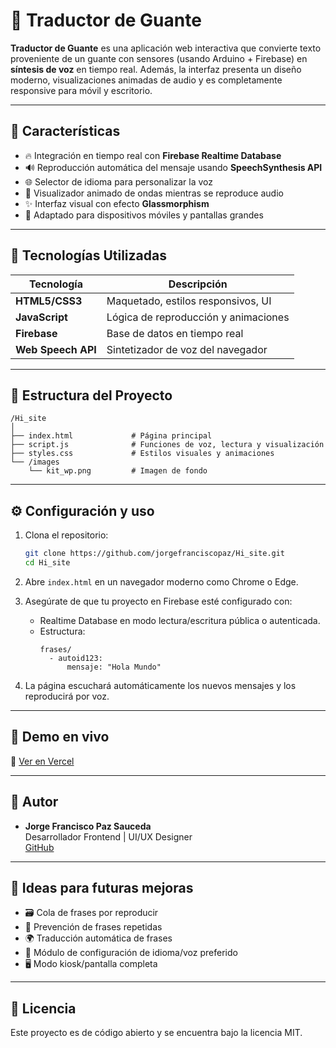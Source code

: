 # 🧤 Traductor de Guante

**Traductor de Guante** es una aplicación web interactiva que convierte texto proveniente de un guante con sensores (usando Arduino + Firebase) en **síntesis de voz** en tiempo real. Además, la interfaz presenta un diseño moderno, visualizaciones animadas de audio y es completamente responsive para móvil y escritorio.

---

## 🚀 Características

- 🔥 Integración en tiempo real con **Firebase Realtime Database**
- 🔊 Reproducción automática del mensaje usando **SpeechSynthesis API**
- 🌐 Selector de idioma para personalizar la voz
- 🌈 Visualizador animado de ondas mientras se reproduce audio
- ✨ Interfaz visual con efecto **Glassmorphism**
- 📱 Adaptado para dispositivos móviles y pantallas grandes

---


## 🧰 Tecnologías Utilizadas

| Tecnología         | Descripción                          |
|--------------------|--------------------------------------|
| **HTML5/CSS3**     | Maquetado, estilos responsivos, UI   |
| **JavaScript**     | Lógica de reproducción y animaciones |
| **Firebase**       | Base de datos en tiempo real         |
| **Web Speech API** | Sintetizador de voz del navegador    |

---

## 📁 Estructura del Proyecto

```
/Hi_site
│
├── index.html             # Página principal
├── script.js              # Funciones de voz, lectura y visualización
├── styles.css             # Estilos visuales y animaciones
└── /images
    └── kit_wp.png         # Imagen de fondo
```

---

## ⚙️ Configuración y uso

1. Clona el repositorio:
   ```bash
   git clone https://github.com/jorgefranciscopaz/Hi_site.git
   cd Hi_site
   ```

2. Abre `index.html` en un navegador moderno como Chrome o Edge.

3. Asegúrate de que tu proyecto en Firebase esté configurado con:
   - Realtime Database en modo lectura/escritura pública o autenticada.
   - Estructura:
     ```
     frases/
       - autoid123:
           mensaje: "Hola Mundo"
     ```

4. La página escuchará automáticamente los nuevos mensajes y los reproducirá por voz.

---

## 🧪 Demo en vivo

📍 [Ver en Vercel](https://hi-site.vercel.app)

---

## 📌 Autor

- **Jorge Francisco Paz Sauceda**  
  Desarrollador Frontend | UI/UX Designer  
  [GitHub](https://github.com/jorgefranciscopaz)

---

## 🎯 Ideas para futuras mejoras

- 🗃️ Cola de frases por reproducir
- 🔁 Prevención de frases repetidas
- 🌍 Traducción automática de frases
- 🧩 Módulo de configuración de idioma/voz preferido
- 🖥️ Modo kiosk/pantalla completa

---

## 📄 Licencia

Este proyecto es de código abierto y se encuentra bajo la licencia MIT.
